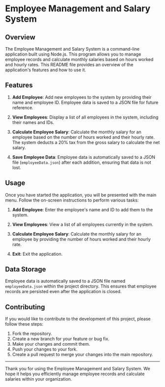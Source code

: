 # Employee Management and Salary System

## Overview

The Employee Management and Salary System is a command-line application built using Node.js. This program allows you to manage employee records and calculate monthly salaries based on hours worked and hourly rates. This README file provides an overview of the application's features and how to use it.

## Features

1. **Add Employee**: Add new employees to the system by providing their name and employee ID. Employee data is saved to a JSON file for future reference.

2. **View Employees**: Display a list of all employees in the system, including their names and IDs.

3. **Calculate Employee Salary**: Calculate the monthly salary for an employee based on the number of hours worked and their hourly rate. The system deducts a 20% tax from the gross salary to calculate the net salary.

4. **Save Employee Data**: Employee data is automatically saved to a JSON file (`employeeData.json`) after each addition, ensuring that data is not lost.


## Usage

Once you have started the application, you will be presented with the main menu. Follow the on-screen instructions to perform various tasks:

1. **Add Employee**: Enter the employee's name and ID to add them to the system.

2. **View Employees**: View a list of all employees currently in the system.

3. **Calculate Employee Salary**: Calculate the monthly salary for an employee by providing the number of hours worked and their hourly rate.

4. **Exit**: Exit the application.

## Data Storage

Employee data is automatically saved to a JSON file named `employeeData.json` within the project directory. This ensures that employee records are persisted even after the application is closed.

## Contributing

If you would like to contribute to the development of this project, please follow these steps:

1. Fork the repository.
2. Create a new branch for your feature or bug fix.
3. Make your changes and commit them.
4. Push your changes to your fork.
5. Create a pull request to merge your changes into the main repository.



---

Thank you for using the Employee Management and Salary System. We hope it helps you efficiently manage employee records and calculate salaries within your organization.
